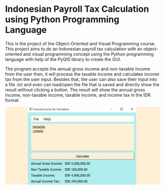 # Indonesian Payroll Tax Calculation using Python Programming Language
This is the project of the Object-Oriented and Visual Programming course. This project aims to do an Indonesian payroll tax calculation with an object-oriented and visual programming concept using the Python programming language with help of the PyQt5 library to create the GUI. 

The program accepts the annual gross income and non-taxable income from the user then, it will process the taxable income and calculates income tax from the user input. Besides that, the user can also save their input into a file .txt and even can load/open the file that is saved and directly show the result without clicking a button. The result will show the annual gross income, non-taxable income, taxable income, and income tax in the IDR format.

![](taxcalcvp.png)
